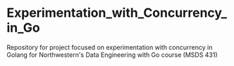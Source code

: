 # Experimentation_with_Concurrency_in_Go
Repository for project focused on experimentation with concurrency in Golang for Northwestern's Data Engineering with Go course (MSDS 431)
